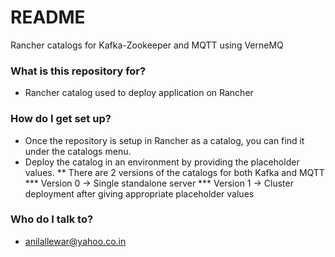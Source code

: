 # README #

Rancher catalogs for Kafka-Zookeeper and MQTT using VerneMQ

### What is this repository for? ###

* Rancher catalog used to deploy application on Rancher

### How do I get set up? ###

* Once the repository is setup in Rancher as a catalog, you can find it under the catalogs menu.
* Deploy the catalog in an environment by providing the placeholder values.
** There are 2 versions of the catalogs for both Kafka and MQTT
*** Version 0 -> Single standalone server
*** Version 1 -> Cluster deployment after giving appropriate placeholder values

### Who do I talk to? ###

* anilallewar@yahoo.co.in
